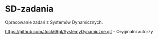 # SD-zadania

Opracowanie zadań z Systemów Dynamicznych.

https://github.com/Jock69pl/SystemyDynamiczne.git - Oryginalni autorzy
